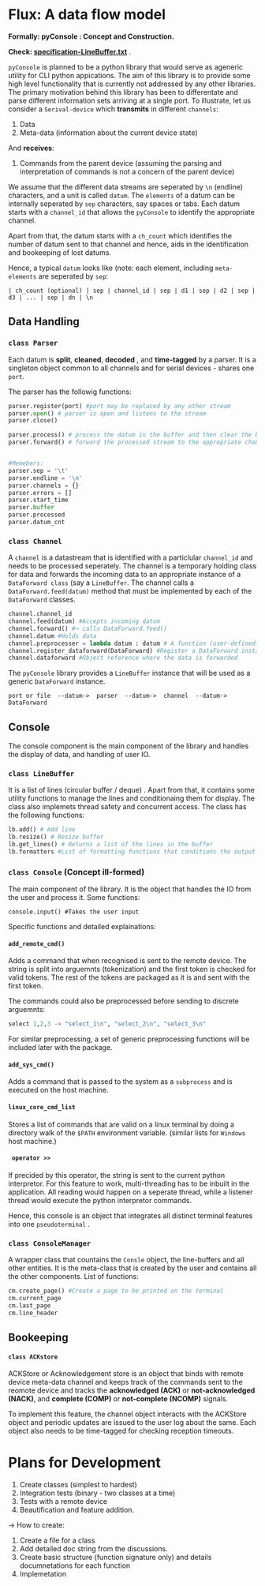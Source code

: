 # Flux: A data flow model

**Formally: pyConsole : Concept and Construction.**

**Check: [specification-LineBuffer.txt](specification-LineBuffer.txt)** .

`pyConsole` is planned to be a python library that would serve as ageneric utility for CLI python appications. The aim of this library is to provide some high level functionality that is currently not addressed by any other libraries. The primary motivation behind this library has been to differentate and parse different information sets arriving at a single port. To illustrate, let us consider a `Serival-device`  which **transmits** in different `channels`:

1. Data
2. Meta-data (information about the current device state)

And **receives**:

1. Commands from the parent device (assuming the parsing and interpretation of commands is not a concern of the parent device)

We assume that the different data streams are seperated by `\n` (endline) characters, and a unit is called `datum`. The `elements` of a datum can be internally seperated by `sep` characters, say spaces or tabs. Each datum starts with a `channel_id` that allows the `pyConsole` to identify the appropriate channel.

Apart from that, the datum starts with a `ch_count` which identifies the number of datum sent to that channel and hence, aids in the identification and bookeeping of lost datums.



Hence, a typical `datum` looks like (note: each element, including `meta-elements` are seperated by `sep`:

`| ch_count (optional) | sep | channel_id | sep | d1 | sep | d2 | sep | d3 | ... | sep | dn | \n` 



## Data Handling



### `class Parser`

Each datum is **split**, **cleaned**, **decoded** , and **time-tagged** by a parser.  It is a singleton object common to all channels and for serial devices - shares one `port`.



The parser has the followig functions:

```python
parser.register(port) #port may be replaced by any other stream
parser.open() # parser is open and listens to the stream
parser.close()

parser.process() # process the datum in the buffer and then clear the buffer
parser.forward() # forward the processed stream to the appropriate channel 


#Memebers:
parser.sep = '\t'
parser.endline = '\n'
parser.channels = {}
parser.errors = []
parser.start_time
parser.buffer
parser.processed
parser.datum_cnt
```



### `class Channel`

A `channel` is a datastream that is identified with a particlular `channel_id` and needs to be processed seperately. The channel is a temporary holding class for data and forwards the incoming data to an appropriate instance of a `DataForward class` (say a `LineBuffer`. The channel calls a `DataForward.feed(datum)` method that must be implemented by each of the `DataForward` classes.

```python
channel.channel_id
channel.feed(datum) #Accepts incoming datum
channel.forward() #→ calls DataForward.feed()
channel.datum #Holds data
channel.preprocesser = lambda datum : datum # A function (user-defined) that processes the 'held' data (optional)
channel.register_dataforward(DataForward) #Register a DataForward instance
channel.dataforward #Object reference where the data is forwarded 
```

  The `pyConsole` library provides a `LineBuffer` instance that will be used as a generic `DataForward` instance.

`port or file  --datum->  parser  --datum->  channel  --datum->  DataForward`



## Console

The console component is the main component of the library and handles the display of data, and handling of user IO.



### `class LineBuffer`

It is a list of lines (circular buffer / deque) . Apart from that, it contains some utility functions to manage the lines and conditionaing them for display. The class also implemets thread safety and concurrent access. The class has the following functions:

```python
lb.add() # Add line
lb.resize() # Resize buffer
lb.get_lines() # Returns a list of the lines in the buffer
lb.formatters #List of formatting functions that conditions the output texts
```



### `class Console` (Concept ill-formed)

The main component of the library. It is the object that handles the IO from the user and process it. Some functions:

```
console.input() #Takes the user input
```



Specific functions and detailed explainations:

#### `add_remote_cmd()`

Adds a command that when recognised is sent to the remote device.  The string is split into arguemnts (tokenization) and the first token is checked for valid tokens. The rest of the tokens are packaged as it is and sent with the first token.

The commands could also be preprocessed before sending to discrete arguemnts:

```python
select 1,2,3 -> "select_1\n", "select_2\n", "select_3\n"
```

For similar preprocessing, a set of generic preprocessing functions will be included later with the package.

#### `add_sys_cmd()`

Adds a command that is passed to the system as a `subprocess` and is executed on the host machine.

#### `linux_core_cmd_list`

Stores a list of commands that are valid on a linux terminal by doing a directory walk of the `$PATH` environment variable. (similar lists for `Windows` host machine.)

#### ` operator >>`

If precided by this operator, the string is sent to the current python interpretor. For this feature to work, multi-threading has to be inbuilt in the application. All reading would happen on a seperate thread, while a listener thread would execute the python interpretor commands.

Hence, this console is an object that  integrates all distinct terminal features into one `pseudoterminal` .



### `class ConsoleManager`

A wrapper class that countains the `Consle` object, the line-buffers and all other entities. It is the meta-class that is created by the user and contains all the other components. List of functions:

```python
cm.create_page() #Create a page to be printed on the terminal
cm.current_page
cm.last_page
cm.line_header
```



## Bookeeping

#### `class ACKstore`

ACKStore or Acknowledgement store is an object that binds with remote device meta-data channel and keeps track of the commands sent to the reomote device and tracks the **acknowledged (ACK)** or **not-acknowledged (NACK)**, and **complete (COMP)** or **not-complete (NCOMP)** signals.

To implement this feature, the channel object interacts with the ACKStore object and periodic updates are issued to the user log about the same. Each object also needs to be time-tagged for checking reception timeouts.



# Plans for Development

1. Create classes (simplest to hardest)
2. Integration tests (binary - two classes at a time)
3. Tests with a remote device
4. Beautification and feature addition.



→ How to create:

1. Create a file for a class
2. Add detailed doc string from the discussions.
3. Create basic structure (function signature only) and details documnetations for each function
4. Implemetation 